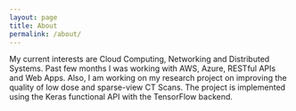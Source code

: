 ```yaml
---
layout: page
title: About
permalink: /about/
---
```


My current interests are Cloud Computing, Networking and Distributed Systems.
Past few months I was working with AWS, Azure, RESTful APIs and Web Apps.
Also, I am working on my research project on improving the quality of low dose and sparse-view CT Scans.
The project is implemented using the Keras functional API with the TensorFlow backend.
